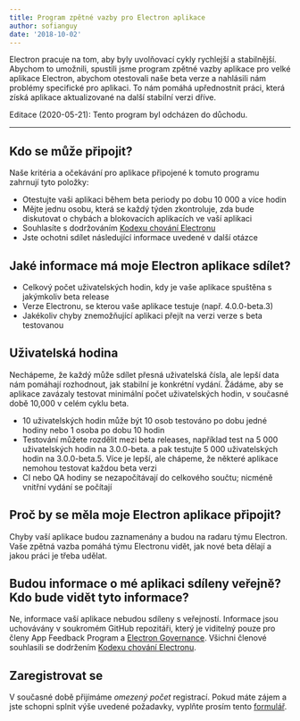 ```yaml
---
title: Program zpětné vazby pro Electron aplikace
author: sofianguy
date: '2018-10-02'
---
```


Electron pracuje na tom, aby byly uvolňovací cykly rychlejší a stabilnější. Abychom to umožnili, spustili jsme program zpětné vazby aplikace pro velké aplikace Electron, abychom otestovali naše beta verze a nahlásili nám problémy specifické pro aplikaci. To nám pomáhá upřednostnit práci, která získá aplikace aktualizované na další stabilní verzi dříve.

Editace (2020-05-21): Tento program byl odcházen do důchodu.

---

## Kdo se může připojit?
Naše kritéria a očekávání pro aplikace připojené k tomuto programu zahrnují tyto položky:
- Otestujte vaši aplikaci během beta periody po dobu 10 000 a více hodin
- Mějte jednu osobu, která se každý týden zkontroluje, zda bude diskutovat o chybách a blokovacích aplikacích ve vaší aplikaci
- Souhlasíte s dodržováním [Kodexu chování Electronu](https://github.com/electron/electron/blob/master/CODE_OF_CONDUCT.md)
- Jste ochotni sdílet následující informace uvedené v další otázce

## Jaké informace má moje Electron aplikace sdílet?
- Celkový počet uživatelských hodin, kdy je vaše aplikace spuštěna s jakýmkoliv beta release
- Verze Electronu, se kterou vaše aplikace testuje (např. 4.0.0-beta.3)
- Jakékoliv chyby znemožňující aplikaci přejít na verzi verze s beta testovanou

## Uživatelská hodina
Nechápeme, že každý může sdílet přesná uživatelská čísla, ale lepší data nám pomáhají rozhodnout, jak stabilní je konkrétní vydání. Žádáme, aby se aplikace zavázaly testovat minimální počet uživatelských hodin, v současné době 10,000 v celém cyklu beta.
- 10 uživatelských hodin může být 10 osob testováno po dobu jedné hodiny nebo 1 osoba po dobu 10 hodin
- Testování můžete rozdělit mezi beta releases, například test na 5 000 uživatelských hodin na 3.0.0-beta. a pak testujte 5 000 uživatelských hodin na 3.0.0-beta.5. Více je lepší, ale chápeme, že některé aplikace nemohou testovat každou beta verzi
- CI nebo QA hodiny se nezapočítávají do celkového součtu; nicméně vnitřní vydání se počítají

## Proč by se měla moje Electron aplikace připojit?
Chyby vaší aplikace budou zaznamenány a budou na radaru týmu Electron. Vaše zpětná vazba pomáhá týmu Electronu vidět, jak nové beta dělají a jakou práci je třeba udělat.

## Budou informace o mé aplikaci sdíleny veřejně? Kdo bude vidět tyto informace?
Ne, informace vaší aplikace nebudou sdíleny s veřejností. Informace jsou uchovávány v soukromém GitHub repozitáři, který je viditelný pouze pro členy App Feedback Program a [Electron Governance](https://github.com/electron/governance). Všichni členové souhlasili se dodržením [Kodexu chování Electronu](https://github.com/electron/electron/blob/master/CODE_OF_CONDUCT.md).

## Zaregistrovat se
V současné době přijímáme *omezený počet* registrací. Pokud máte zájem a jste schopni splnit výše uvedené požadavky, vyplňte prosím tento [formulář](https://goo.gl/forms/OpMEKV75ScN6we7g1).
